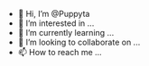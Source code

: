 - 👋 Hi, I’m @Puppyta
- 👀 I’m interested in ...
- 🌱 I’m currently learning ...
- 💞️ I’m looking to collaborate on ...
- 📫 How to reach me ...

<!---
Puppyta/Puppyta is a ✨ special ✨ repository because its `README.md` (this file) appears on your GitHub profile.
You can click the Preview link to take a look at your changes.
--->
